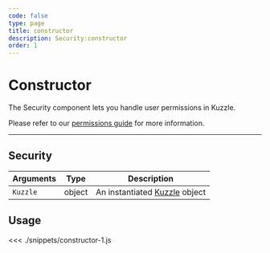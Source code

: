 ```yaml
---
code: false
type: page
title: constructor
description: Security:constructor
order: 1
---
```


# Constructor

The Security component lets you handle user permissions in Kuzzle.

Please refer to our [permissions guide](/core/1/guide/guides/essentials/security/#user-permissions) for more information.

---

## Security

| Arguments | Type   | Description                                       |
| --------- | ------ | ------------------------------------------------- |
| `Kuzzle`  | object | An instantiated [Kuzzle](/sdk/js/5/kuzzle) object |

## Usage

<<< ./snippets/constructor-1.js
